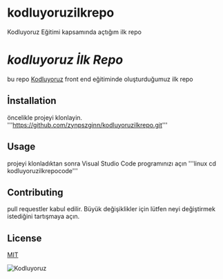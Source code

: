 # kodluyoruzilkrepo
Kodluyoruz Eğitimi kapsamında açtığım ilk repo

# *kodluyoruz İlk Repo* 
bu repo [Kodluyoruz](https://github.com/zynpszginn/kodluyoruzilkrepo.git) front end eğitiminde oluşturduğumuz ilk repo
## İnstallation
öncelikle projeyi klonlayin. 
'''https://github.com/zynpszginn/kodluyoruzilkrepo.git'''
## Usage
projeyi klonladıktan sonra Visual Studio Code programınızı açın
'''linux cd kodluyoruzilkrepocode'''
## Contributing
pull requestler kabul edilir. Büyük değişiklikler için lütfen neyi değiştirmek istediğini tartışmaya açın.
## License
[MIT](https://github.com/zynpszginn)

![Kodluyoruz](https://www.google.com/search?q=kodluyoruz&rlz=1C1SQJL_trTR961TR961&sxsrf=AOaemvJSYcyspjTKq_jyUHzrAxmiqtWmYQ:1635349689124&source=lnms&tbm=isch&sa=X&sqi=2&ved=2ahUKEwjFt7aq-OrzAhX2SfEDHbvaAm4Q_AUoAXoECAEQAw&biw=1536&bih=722&dpr=1.25#imgrc=wfHaSIj2V4nFxM)



